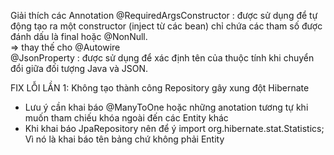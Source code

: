 Giải thích các Annotation
@RequiredArgsConstructor : được sử dụng để tự động tạo ra một constructor (inject từ các bean) chỉ chứa các tham số được đánh dấu là final hoặc @NonNull.<br>
  => thay thế cho @Autowire <br>
@JsonProperty : được sử dụng để xác định tên của thuộc tính khi chuyển đổi giữa đối tượng Java và JSON.

FIX LỖI LẦN 1: Không tạo thành công Repository gây xung đột Hibernate
  + Lưu ý cần khai báo @ManyToOne hoặc những anotation tương tự khi muốn tham chiếu khóa ngoài đến các Entity khác
  + Khi khai báo JpaRepository nên để ý import org.hibernate.stat.Statistics; Vì nó là khai báo tên bảng chứ không phải Entity
